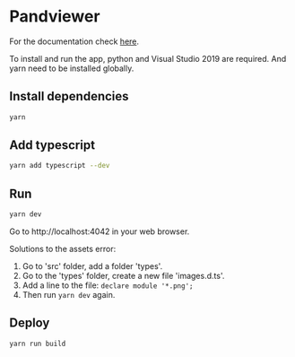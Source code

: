 # Pandviewer

For the documentation check [here](docs/docs.md).

To install and run the app, python and Visual Studio 2019 are required. And yarn need to be installed globally.

## Install dependencies

```sh
yarn
```
## Add typescript 
```sh
yarn add typescript --dev
```

## Run

```sh
yarn dev
```

Go to http://localhost:4042 in your web browser.

Solutions to the assets error:

1. Go to 'src' folder, add a folder 'types'.
2. Go to the 'types' folder, create a new file 'images.d.ts'.
3. Add a line to the file: `declare module '*.png';`
4. Then run `yarn dev` again.

## Deploy
```sh
yarn run build
```

